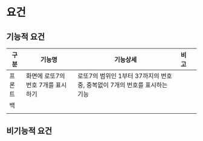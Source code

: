 # 요건

## 기능적 요건
| 구분   | 기능명                             | 기능상세                                                                   | 비고 |   |
|--------|------------------------------------|----------------------------------------------------------------------------|------|---|
| 프론트 | 화면에 로또7의 번호 7개를 표시하기 | 로또7의 범위인 1부터 37까지의 번호 중, 중복없이 7개의 번호를 표시하는 기능 |      |   |
| 백     |                                    |                                                                            |      |   |
|        |                                    |                                                                            |      |   |

## 비기능적 요건
